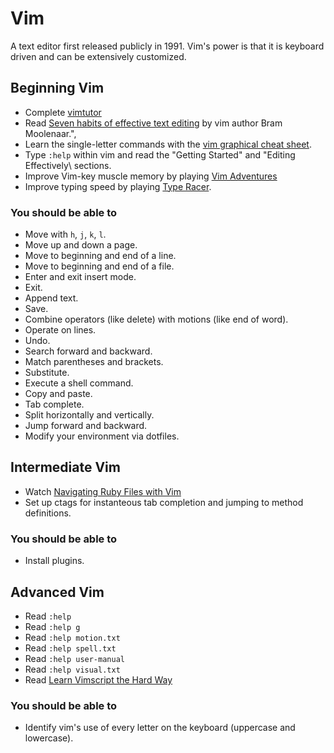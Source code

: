 # Vim

A text editor first released publicly in 1991. Vim's power is that it is keyboard driven and can be extensively customized.

## Beginning Vim

* Complete [vimtutor](http://linuxcommand.org/man_pages/vimtutor1.html)
* Read [Seven habits of effective text editing](http://www.moolenaar.net/habits.html) by vim author Bram Moolenaar.",
* Learn the single-letter commands with the [vim graphical cheat sheet](http://www.viemu.com/vi-vim-cheat-sheet.gif).
* Type `:help` within vim and read the "Getting Started" and "Editing Effectively\ sections.
* Improve Vim-key muscle memory by playing [Vim Adventures](http://vim-adventures.com)
* Improve typing speed by playing [Type Racer](http://play.typeracer.com).

### You should be able to

* Move with `h`, `j`, `k`, `l`.
* Move up and down a page.
* Move to beginning and end of a line.
* Move to beginning and end of a file.
* Enter and exit insert mode.
* Exit.
* Append text.
* Save.
* Combine operators (like delete) with motions (like end of word).
* Operate on lines.
* Undo.
* Search forward and backward.
* Match parentheses and brackets.
* Substitute.
* Execute a shell command.
* Copy and paste.
* Tab complete.
* Split horizontally and vertically.
* Jump forward and backward.
* Modify your environment via dotfiles.

## Intermediate Vim

* Watch [Navigating Ruby Files with Vim](https://upcase.com/navigating-ruby-files-with-vim)
* Set up ctags for instanteous tab completion and jumping to method definitions.

### You should be able to

* Install plugins.

## Advanced Vim

* Read `:help`
* Read `:help g`
* Read `:help motion.txt`
* Read `:help spell.txt`
* Read `:help user-manual`
* Read `:help visual.txt`
* Read [Learn Vimscript the Hard Way](http://learnvimscriptthehardway.stevelosh.com/)

### You should be able to

* Identify vim's use of every letter on the keyboard (uppercase and lowercase).
